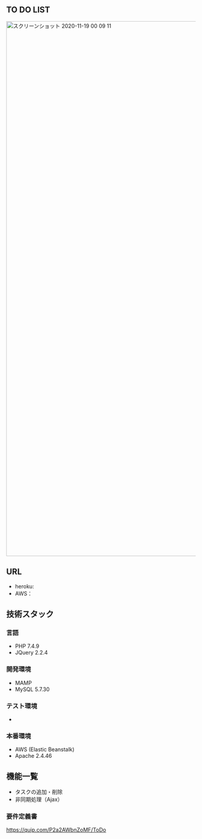 ## TO DO LIST
<img width="1424" alt="スクリーンショット 2020-11-19 00 09 11" src="">

## URL

- heroku:
- AWS：

## 技術スタック

### 言語

- PHP 7.4.9
- JQuery 2.2.4

### 開発環境

- MAMP
- MySQL 5.7.30

### テスト環境

- 

### 本番環境

- AWS (Elastic Beanstalk)
- Apache 2.4.46

## 機能一覧
- タスクの追加・削除
- 非同期処理（Ajax）

### 要件定義書

https://quip.com/P2a2AWbnZoMF/ToDo